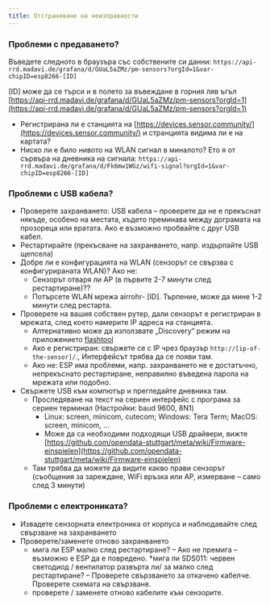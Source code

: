 ```yaml
---
title: Отстраняване на неизправности
---
```


### Проблеми с предаването?
Въведете следното в браузъра със собствените си данни:
`https://api-rrd.madavi.de/grafana/d/GUaL5aZMz/pm-sensors?orgId=1&var-chipID=esp8266-[ID]`

[ID] може да се търси и в полето за въвеждане в горния ляв ъгъл [https://api-rrd.madavi.de/grafana/d/GUaL5aZMz/pm-sensors?orgId=1](https://api-rrd.madavi.de/grafana/d/GUaL5aZMz/pm-sensors?orgId=1)

* Регистрирана ли е станцията на [https://devices.sensor.community/](https://devices.sensor.community/) и странцията видима ли е на картата?
* Ниско ли е било нивото на WLAN сигнал в миналото?
    Ето я от сървъра на дневника на сигнала: `https://api-rrd.madavi.de/grafana/d/Fk6mw1WGz/wifi-signal?orgId=1&var-chipID=esp8266-[ID]`
        

### Проблеми с USB кабела?
* Проверете захранването: USB кабела – проверете да не е прекъснат някъде, особено на местата, където преминава между дограмата на прозореца или вратата. Ако е възможно пробвайте с друг USB кабел.
* Рестартирайте (прекъсване на захранването, напр. издърпайте USB щепсела)
* Добре ли е конфигурацията на WLAN (сензорът се свързва с конфигурираната WLAN)? Ако не:
    * Сензорът отваря ли AP (в първите 2-7 минути след рестартиране)??
    * Потърсете WLAN мрежа airrohr- [ID]. Търпение, може да мине 1-2 минути след рестарта.
* Проверете на вашия собствен рутер, дали сензорът е регистриран в мрежата, след което намерите IP адреса на станцията. 
    * Алтернативно може да използвате „Discovery“ режим на приложението [flashtool](https://github.com/opendata-stuttgart/airrohr-firmware-flasher/)
    * Ако е регистриран: свържете се с IP чрез браузър `http://[ip-of-the-sensor]/`., Интерфейсът трябва да се появи там. 
    * Ако не: ESP има проблеми, напр. захранването не е достатъчно, непрекъснато рестартиране, неправилно въведена парола на мрежата или подобно.
* Свържете USB към компютър и прегледайте дневника там. 
    * Проследяване на текст на сериен интерфейс с програма за сериен терминал (Настройки: baud 9600, 8N1)
        * Linux: screen, minicom, cutecom; Windows: Tera Term; MacOS: screen, minicom, ...
        * Може да са необходими подходящи USB драйвери, вижте [https://github.com/opendata-stuttgart/meta/wiki/Firmware-einspielen](https://github.com/opendata-stuttgart/meta/wiki/Firmware-einspielen)                                                                                                                                                                                                                                                                                                                      
    * Там трябва да можете да видите какво прави сензорът (съобщения за зареждане, WiFi връзка или AP, измерване – само след 3 минути)

### Проблеми с електрониката?
* Извадете сензорната електроника от корпуса и наблюдавайте след свързване на захранването
* Проверете/заменете отново захранването
    * мига ли ESP малко след рестартиране? – Ако не премига – възможно е ESP да е повредено.
    *мига ли SDS011: червен светодиод / вентилатор развърта ли/ за малко след рестартиране? – Проверете свързването за откачено кабелче. Проверете схемата на свързване.
    * проверете / заменете отново кабелите към сензорите.
